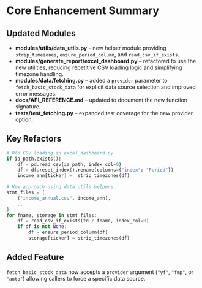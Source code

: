 # Core Enhancement Summary

## Updated Modules

- **modules/utils/data_utils.py** – new helper module providing `strip_timezones`, `ensure_period_column`, and `read_csv_if_exists`.
- **modules/generate_report/excel_dashboard.py** – refactored to use the new utilities, reducing repetitive CSV loading logic and simplifying timezone handling.
- **modules/data/fetching.py** – added a `provider` parameter to `fetch_basic_stock_data` for explicit data source selection and improved error messages.
- **docs/API_REFERENCE.md** – updated to document the new function signature.
- **tests/test_fetching.py** – expanded test coverage for the new provider option.

## Key Refactors

```python
# Old CSV loading in excel_dashboard.py
if ia_path.exists():
    df = pd.read_csv(ia_path, index_col=0)
    df = df.reset_index().rename(columns={"index": "Period"})
    income_ann[ticker] = _strip_timezones(df)
```

```python
# New approach using data_utils helpers
stmt_files = [
    ("income_annual.csv", income_ann),
    ...
]
for fname, storage in stmt_files:
    df = read_csv_if_exists(td / fname, index_col=0)
    if df is not None:
        df = ensure_period_column(df)
        storage[ticker] = strip_timezones(df)
```

## Added Feature

`fetch_basic_stock_data` now accepts a `provider` argument (`"yf"`, `"fmp"`, or `"auto"`) allowing callers to force a specific data source.

